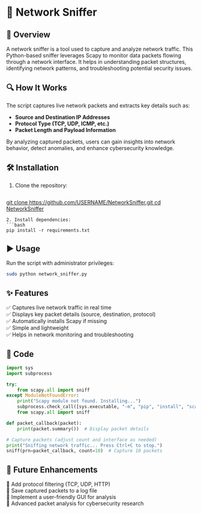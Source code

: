 # 🚀 Network Sniffer

## 📌 Overview
A network sniffer is a tool used to capture and analyze network traffic. This Python-based sniffer leverages Scapy to monitor data packets flowing through a network interface. It helps in understanding packet structures, identifying network patterns, and troubleshooting potential security issues.

## 🔍 How It Works
The script captures live network packets and extracts key details such as:
- **Source and Destination IP Addresses**
- **Protocol Type (TCP, UDP, ICMP, etc.)**
- **Packet Length and Payload Information**

By analyzing captured packets, users can gain insights into network behavior, detect anomalies, and enhance cybersecurity knowledge.

## 🛠 Installation
1. Clone the repository:
   ```bash
  [ git clone https://github.com/USERNAME/NetworkSniffer.git
   cd NetworkSniffer](https://github.com/meghh06/CodeAlpha_Network-Sniffer.git)
   ```
2. Install dependencies:
   ```bash
   pip install -r requirements.txt
   ```

## ▶️ Usage
Run the script with administrator privileges:
```bash
sudo python network_sniffer.py
```

## ✨ Features
✅ Captures live network traffic in real time  
✅ Displays key packet details (source, destination, protocol)  
✅ Automatically installs Scapy if missing  
✅ Simple and lightweight  
✅ Helps in network monitoring and troubleshooting  

## 📜 Code
```python
import sys
import subprocess

try:
    from scapy.all import sniff
except ModuleNotFoundError:
    print("Scapy module not found. Installing...")
    subprocess.check_call([sys.executable, "-m", "pip", "install", "scapy"])
    from scapy.all import sniff

def packet_callback(packet):
    print(packet.summary())  # Display packet details

# Capture packets (adjust count and interface as needed)
print("Sniffing network traffic... Press Ctrl+C to stop.")
sniff(prn=packet_callback, count=10)  # Capture 10 packets
```

## 🚀 Future Enhancements
🔹 Add protocol filtering (TCP, UDP, HTTP)  
🔹 Save captured packets to a log file  
🔹 Implement a user-friendly GUI for analysis  
🔹 Advanced packet analysis for cybersecurity research  
